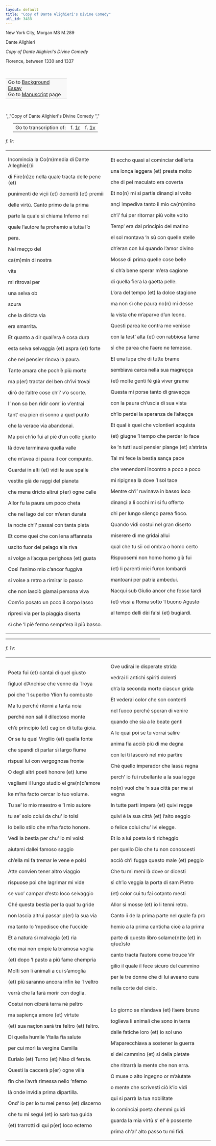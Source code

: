 ```yaml
---
layout: default
title: "Copy of Dante Alighieri's Divine Comedy"
utl_id: 3488
---
```



New York City, Morgan MS M.289


Dante Alighieri


*Copy of Dante Alighieri's Divine Comedy*


Florence, between 1330 and 1337


 

<table border="0.5" cellpadding="1" cellspacing="1" style="width: 200px; background-color:#F8F8F8;"><tbody style="border-color:#ccc"><tr style="border-color:#ccc"><td>Go to <a href="https://centerfordigitalhumanities.github.io/Newberry-Italian-paleography/essay/302" target="_blank">Background Essay</a><br />
			Go to <a href="https://centerfordigitalhumanities.github.io/Newberry-Italian-paleography/www/record.html?id=302" target="_blank">Manuscript</a> page</td>
</tr></tbody></table>
 

",,"Copy of Dante Alighieri's Divine Comedy
","
<table border="0.5" cellpadding="1" cellspacing="1" style="width: 320px; margin-left: 0.25in;"><tbody><tr style="border-color:#B3B6B7"><td style="text-align:center">Go to transcription of:</td>
<td style="text-align:center">f. <a href="#1">1r</a></td>
<td style="text-align:center">f. <a href="#2">1v</a></td>
</tr></tbody></table>
<h5 id="1" style="color:#555;">f. 1r:</h5>
<table border="0" cellpadding="0" cellspacing="0" style="width: 770px;"><tbody><tr><td style="width:319px;">

Incomincia la Co(m)media di Dante Alleghie(r)i


di Fire(n)ze nella quale tracta delle pene (et)


punimenti de viçii (et) demeriti (et) premii


delle virtù. Canto primo de la prima


parte la quale si chiama Inferno nel


quale l’autore fa prohemio a tutta l’o


pera.


Nel meçço del


ca(m)min di nostra


vita


mi ritrovai per


una selva ob


scura


che la diricta via


era smarrita.


Et quanto a dir qual’era è cosa dura


esta selva selvaggia (et) aspra (et) forte


che nel pensier rinova la paura.


Tante amara che poch’è più morte


ma p(er) tractar del ben ch’ivi trovai


dirò de l’altre cose ch’i’ v’o scorte.


I’ non so ben ridir com’ io v’entrai


tant’ era pien di sonno a quel punto


che la verace via abandonai.


Ma poi ch’io fui al piè d’un colle giunto


là dove terminava quella valle


che m’avea di paura il cor compunto.


Guardai in alti (et) vidi le sue spalle


vestite già de raggi del pianeta


che mena dricto altrui p(er) ogne calle


Allor fu la paura um poco cheta


che nel lago del cor m’eran durata


la nocte ch’i’ passai con tanta pieta


Et come quei che con lena affannata


uscito fuor del pelago alla riva


si volge a l’acqua perighosa (et) guata


Così l’animo mio c’ancor fuggiva


si volse a retro a rimirar lo passo


che non lasciò giamai persona viva


Com’io posato un poco il corpo lasso


ripresi via per la piaggia diserta


sì che ’l piè fermo sempr’era il più basso.

</td>
<td style="width:319px;">

Et eccho quasi al cominciar dell’erta


una lonça leggera (et) presta molto


che di pel maculato era coverta


Et no(n) mi si partia dinançi al volto


ançi impediva tanto il mio ca(m)mino


ch’i’ fui per ritornar più volte volto


Temp’ era dal principio del matino


el sol montava ’n sù con quelle stelle


ch’eran con lui quando l’amor divino


Mosse di prima quelle cose belle


sì ch’a bene sperar m’era cagione


di quella fiera la gaetta pelle.


L’ora del tempo (et) la dolce stagione


ma non sì che paura no(n) mi desse


la vista che m’aparve d’un leone.


Questi parea ke contra me venisse


con la test’ alta (et) con rabbiosa fame


sì che parea che l’aere ne temesse.


Et una lupa che di tutte brame


sembiava carca nella sua magreçça


(et) molte genti fé già viver grame


Questa mi porse tanto di graveçça


con la paura ch’uscia di sua vista


ch’io perdei la speranza de l’alteçça


Et qual è quei che volontieri acquista


(et) giugne ’l tempo che perder lo face


ke ’n tutti suoi pensier piange (et) s’atrista


Tal mi fece la bestia sança pace


che venendomi incontro a poco a poco


mi ripignea là dove ’l sol tace


Mentre ch’i’ ruvinava in basso loco


dinançi a li occhi mi si fu offerto


chi per lungo silenço parea fioco.


Quando vidi costui nel gran diserto


miserere di me gridai allui


qual che tu sii od ombra o homo certo


Rispuosemi non homo homo già fui


(et) li parenti miei furon lombardi


mantoani per patria ambedui.


Nacqui sub Giulio ancor che fosse tardi


(et) vissi a Roma sotto ’l buono Agusto


al tempo delli dèi falsi (et) bugiardi.


 

</td>
</tr></tbody></table>
<hr /><h5 id="2" style="color:#555;">f. 1v:</h5>
<table border="0" cellpadding="0" cellspacing="0" style="width: 770px;"><tbody><tr><td style="width:319px;">

Poeta fui (et) cantai di quel giusto


figluol d’Anchise che venne da Troya


poi che ’l superbo Ylion fu combusto


Ma tu perché ritorni a tanta noia


perché non sali il dilectoso monte


ch’è principio (et) cagion di tutta gioia.


Or se tu quel Virgilio (et) quella fonte


che spandi di parlar sì largo fiume


rispusi lui con vergognosa fronte


O degli altri poeti honore (et) lume


vagliami il lungo studio el gra(n)d’amore


ke m’ha facto cercar lo tuo volume.


Tu se’ lo mio maestro e ’l mio autore


tu se’ solo colui da chu’ io tolsi


lo bello stilo che m’ha facto honore.


Vedi la bestia per chu’ io mi volsi:


aiutami dallei famoso saggio


ch’ella mi fa tremar le vene e polsi


Atte convien tener altro viaggio


rispuose poi che lagrimar mi vide


se vuo’ campar d’esto loco selvaggio


Ché questa bestia per la qual tu gride


non lascia altrui passar p(er) la sua via


ma tanto lo ’mpedisce che l’uccide


Et a natura sì malvagia (et) ria


che mai non empie la bramosa voglia


(et) dopo ’l pasto a più fame chempria


Molti son li animali a cui s’amoglia


(et) più saranno ancora infin ke ’l veltro


verrà che la farà morir con doglia.


Costui non ciberà terra né peltro


ma sapiença amore (et) virtute


(et) sua naçion sarà tra feltro (et) feltro.


Di quella humile Ytalia fia salute


per cui morì la vergine Camilla


Eurialo (et) Turno (et) Niso di ferute.


Questi la caccerà p(er) ogne villa


fin che l’avrà rimessa nello ’nferno


là onde invidia prima dipartilla.


Ond’ io per lo tu mei penso (et) discerno


che tu mi segui (et) io sarò tua guida


(et) trarrotti di qui p(er) loco ecterno

</td>
<td style="width:319px;">

Ove udirai le disperate strida


vedrai li antichi spiriti dolenti


ch’a la seconda morte ciascun grida


Et vederai color che son contenti


nel fuoco perché speran di venire


quando che sia a le beate genti


A le quai poi se tu vorrai salire


anima fia acciò più di me degna


con lei ti lascerò nel mio partire


Ché quello imperador che lassù regna


perch’ io fui rubellante a la sua legge


no(n) vuol che ’n sua città per me si vegna


In tutte parti impera (et) quivi regge


quivi è la sua città (et) l’alto seggio


o felice colui chu’ ivi elegge.


Et io a lui poeta io ti richeggio


per quello Dio che tu non conoscesti


acciò ch’i fugga questo male (et) peggio


Che tu mi meni là dove or dicesti


sì ch’io veggia la porta di sam Pietro


(et) color cui tu fai cotanto mesti


Allor si mosse (et) io li tenni retro.


Canto ii de la prima parte nel quale fa pro


hemio a la prima canticha cioè a la prima


parte di questo libro solame(n)te (et) in q(ue)sto


canto tracta l’autore come trouce Vir


gilio il quale il fece sicuro del cammino


per le tre donne che di lui aveano cura


nella corte del cielo.


 


Lo giorno se n’andava (et) l’aere bruno


toglieva li animali che sono in terra


dalle fatiche loro (et) io sol uno


M’aparecchiava a sostener la guerra


si del cammino (et) si della pietate


che ritrarrà la mente che non erra.


O muse o alto ingegno or m’aiutate


o mente che scrivesti ciò k’io vidi


qui si parrà la tua nobilitate


Io cominciai poeta chemmi guidi


guarda la mia virtù s’ el’ è possente


prima ch’al’ alto passo tu mi fidi.

</td>
</tr></tbody></table>
